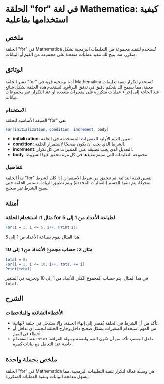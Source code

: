 <!--
Meta Description: # الحلقة "for" في لغة Mathematica: كيفية استخدامها بفاعلية ## ملخص الحلقة "for" في Mathematica تُستخدم لتنفيذ مجموعة من التعليمات البرمجية بشكل متكرر،...
Meta Keywords: الحلقة, mathematica, إلى, تنفيذ, القيم
-->

# الحلقة "for" في لغة Mathematica: كيفية استخدامها بفاعلية

## ملخص
الحلقة "for" في Mathematica تُستخدم لتنفيذ مجموعة من التعليمات البرمجية بشكل متكرر، مما يتيح لك تنفيذ عمليات متعددة على مجموعة من القيم أو البيانات.

## الوثائق
تعتبر الحلقة "for" أداة برمجية قوية في Mathematica تُستخدم لتكرار تنفيذ تعليمات معينة، مما يسمح لك بتحكم دقيق في تدفق البرنامج. تُستخدم هذه الحلقة بشكل شائع عند الحاجة إلى إجراء عمليات متكررة على متغيرات متعددة أو عند التكرار عبر مجموعات بيانات.

### الاستخدام
الصيغة الأساسية للحلقة "for" هي:
```mathematica
For[initialization, condition, increment, body]
```
- **initialization**: تعيين القيم الأولية للمتغيرات المستخدمة في الحلقة.
- **condition**: الشرط الذي يجب أن يكون صحيحًا لاستمرار الحلقة.
- **increment**: التعديل الذي يجب تطبيقه على المتغيرات في كل تكرار.
- **body**: مجموعة التعليمات التي سيتم تنفيذها في كل مرة تتحقق فيها الشروط.

### التفاصيل
تبدأ الحلقة "for" بتعيين قيمة ابتدائية، ثم تتحقق من شرط الاستمرار. إذا كان الشرط صحيحًا، يتم تنفيذ الجسم (العمليات المحددة) ويتم تطبيق الزيادة. تستمر الحلقة حتى يصبح الشرط غير صحيح.

## أمثلة
### مثال 1: استخدام الحلقة for لطباعة الأعداد من 1 إلى 5
```mathematica
For[i = 1, i <= 5, i++, Print[i]]
```
هذا المثال يقوم بطباعة الأعداد من 1 إلى 5.

### مثال 2: حساب مجموع الأعداد من 1 إلى 10
```mathematica
total = 0;
For[i = 1, i <= 10, i++, total += i]
Print[total]
```
في هذا المثال، يتم حساب المجموع الكلي للأعداد من 1 إلى 10 وتخزينه في المتغير `total`.

## الشرح
### الأخطاء الشائعة والملاحظات
- تأكد من أن الشرط في الحلقة يُفضي إلى إنهاء الحلقة، وإلا ستدخل في حلقة لانهائية.
- من المهم استخدام المتغيرات بشكل صحيح داخل وخارج الحلقة لتجنب أي تداخل أو أخطاء في القيم.
- عند استخدام `Print` داخل الجسم، تأكد من أن تكون القيم واضحة وسهلة القراءة، خاصة عند التعامل مع بيانات كبيرة.

## ملخص بجملة واحدة
الحلقة "for" في Mathematica هي وسيلة فعالة لتكرار تنفيذ التعليمات البرمجية، مما يسهل معالجة البيانات وتنفيذ العمليات المتكررة.